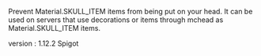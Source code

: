 Prevent Material.SKULL_ITEM items from being put on your head.
It can be used on servers that use decorations or items through mchead as Material.SKULL_ITEM items.

version : 1.12.2 Spigot
